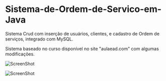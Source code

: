 # Sistema-de-Ordem-de-Servico-em-Java

Sistema Crud com inserção de usuários, clientes, e cadastro de Ordem de serviços, integrado com MySQL.

Sistema baseado no curso disponível no site "aulaead.com" com algumas modificações.


![ScreenShot](https://s17.postimg.cc/jkze49uv3/tela_principal.jpg)

![ScreenShot](https://s17.postimg.cc/wcdkarwxb/tela_cliente.jpg)
